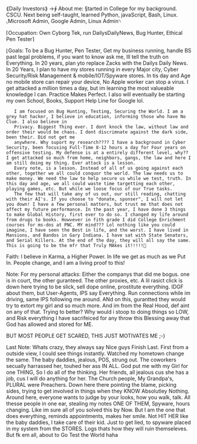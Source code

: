 ⟪Daily Investors⟫
→∲ About me: §tarted in College for my background. CSCU. Next being self-taught, learned Python, javaScript, Bash, Linux.
             ৻Microsoft Admin, Google Admin, Linux Admin৲

⌈Occupation: Own Cyborg Tek, run DailysDailyNews, Bug Hunter, Ethical Pen Tester⌉

⌊Goals: To be a Bug Hunter, Pen Tester, Get my business running, handle BS past legal problems, if you want to know ask me, Ill tell the truth on Everything.
       In 20 years, plan yto replace Zacks with the Dailys Daily News. In 20 Years, I plan to have my stores running in every Major city, Cyber Security/Risk Management &
       mobile/IOT/Spyware stores. In tis day and Age no mobile store can repair your device, No Apple worker can stop a virus. I get attacked a million times a day, but im learning the most valueable knowledge I can. Practice Makes Perfect. I also will eventually be starting my own School, Books, Support Help Line for Google lol.

       I am focused on Bug Hunting, Testing, Securing the World. I am a grey hat hacker, I believe in education, informing those who have No Clue. I also believe in
       Privacy. Biggest Thing ever. I dont knock the law, without law and order their would be chaos. I dont discrimnate against the dark side, been their. Did not get me
       anywhere. Why suport my research???? I have a background in Cyber Security, been focusing Full-Time 8-12 hours a day for Four years on offensive testing. My defense is at a entirely different level, why?? I get attacked so much from home, neighbors, gangs, the law and here I am still doing my thing. Ever attack is a lesson.
       Every note, is a lesson. Instead of all of us going against each other, together we all could conquor the world. The law needs us to make money. We need the law to help secure us while we test, truth. In this day and age, we all could waste time targetting each other, playing games, etc. But while we loose focus of our True tasks.
       The few that will take any of us out, our still reading, chatting with their AI's. If you choose to "donate, sponser", I will not let you down! I have a few personal matters, but trust me that does not affect my future performance. In the past year, I have done 3 things to make Global History, first ever to do so. I changed my life around from drugs to books. Howvever in fith grade I did College Enrichment courses for ms-dos at PNC. MY mind??? Lol nothing like you could imagine, I have seen the Best in life, and the worst. I have lived in Mansions, and Bandos in Gary Indiana. I have sat with State Senators, and Serial Killers. At the end of the day, they will all say the same. This is going to be the mfr that Truly MAkes it!!!!!💯


Faith: I believe in Karma, a Higher Power. In life we get as much as we Put In. People change, and I am a living proof to this!


Note: For my personal attacks: Either the companys that did me bogus. one is in court, the other guranteed. The other proxies, etc. A lil rasict click is down here
trying to be slick, sell dope online, prostitute everything. IDGF about them, but User-Agents, IPS say Everything. Run connections while im driving, same IPS following me around. ANd on this, gurantted they would try to extort my girl and so much more. And im from the Real Hood, def aint on any of that. Trying to better? Why would i stoop to doing things so LOW, and Risk everything I have sacrifeiced for any throw this Blessing away that God has allowed and stored for ME.

BUT MOST PEOPLE GET SCARED, THIS JUST MOTIVATES ME ;-)


Last Note: Whats crazy, they always say Nice guys Finish Last. First from a outside view, I could see things instantly. Watched my hometown change the same.
          The baby daddies, jealous, POS, strung out. The coworkers secually harrassed her, touhed her ass IN ALL. God put me with my Girl for one THING,
          So I do all of the thinking. Her friends, all jealous cus she has a job, cus I will do anything for her. The Church people, My Grandpa's, PLURAL were Preachers.
          Down here there pointing the blame, picking sides, trying to get involved in things when they KNOW Absolutley Nothing. Around here, everyone wants to judge by 
          your looks, how you walk, talk. All thesse people in one ear, stealing my notes ONE OF THEM, Spyware, hours changing. Like im sure all of you solved this by 
          Now. But I am the one that does everything, reminds appointments, makes her smile. Not HIT HER like the baby daddies, I take care of their kid. Just to get lied, to spyware placed in my system from the STORES. Logs thats how they will ruin themseleves.
          But fk em all, about to Go Test the World haha


       
